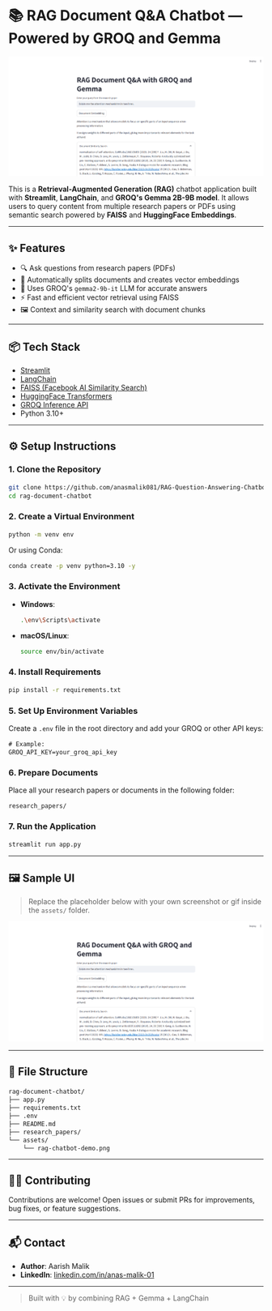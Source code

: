 # 📚 RAG Document Q&A Chatbot — Powered by GROQ and Gemma

![RAG Chatbot Screenshot](assets/rag-chatbot-demo.png) <!-- Replace this with your actual image path -->

This is a **Retrieval-Augmented Generation (RAG)** chatbot application built with **Streamlit**, **LangChain**, and **GROQ's Gemma 2B-9B model**. It allows users to query content from multiple research papers or PDFs using semantic search powered by **FAISS** and **HuggingFace Embeddings**.

---

## ✨ Features

- 🔍 Ask questions from research papers (PDFs)
- 📁 Automatically splits documents and creates vector embeddings
- 🧠 Uses GROQ's `gemma2-9b-it` LLM for accurate answers
- ⚡ Fast and efficient vector retrieval using FAISS
- 🖼️ Context and similarity search with document chunks

---

## 📦 Tech Stack

- [Streamlit](https://streamlit.io/)
- [LangChain](https://www.langchain.com/)
- [FAISS (Facebook AI Similarity Search)](https://github.com/facebookresearch/faiss)
- [HuggingFace Transformers](https://huggingface.co/)
- [GROQ Inference API](https://groq.com/)
- Python 3.10+

---

## ⚙️ Setup Instructions

### 1. Clone the Repository

```bash
git clone https://github.com/anasmalik081/RAG-Question-Answering-Chatbot.git
cd rag-document-chatbot
```

### 2. Create a Virtual Environment

```bash
python -m venv env
```

Or using Conda:

```bash
conda create -p venv python=3.10 -y
```

### 3. Activate the Environment

- **Windows**:
  ```bash
  .\env\Scripts\activate
  ```
- **macOS/Linux**:
  ```bash
  source env/bin/activate
  ```

### 4. Install Requirements

```bash
pip install -r requirements.txt
```

### 5. Set Up Environment Variables

Create a `.env` file in the root directory and add your GROQ or other API keys:

```env
# Example:
GROQ_API_KEY=your_groq_api_key
```

### 6. Prepare Documents

Place all your research papers or documents in the following folder:

```
research_papers/
```

### 7. Run the Application

```bash
streamlit run app.py
```

---

## 🖼️ Sample UI

> Replace the placeholder below with your own screenshot or gif inside the `assets/` folder.

![App Preview](assets/rag-chatbot-demo.png)

---

## 📁 File Structure

```
rag-document-chatbot/
├── app.py
├── requirements.txt
├── .env
├── README.md
├── research_papers/
└── assets/
    └── rag-chatbot-demo.png
```

---

## 🙋‍♂️ Contributing

Contributions are welcome! Open issues or submit PRs for improvements, bug fixes, or feature suggestions.

---

## 📬 Contact

- **Author**: Aarish Malik  
- **LinkedIn**: [linkedin.com/in/anas-malik-01](https://linkedin.com/in/anas-malik-01/)

---

> Built with 💡 by combining RAG + Gemma + LangChain
